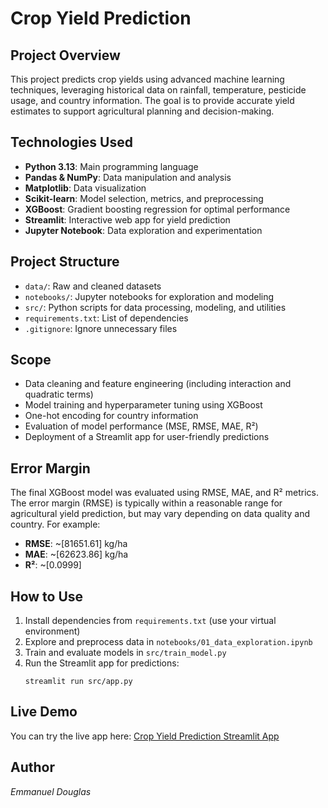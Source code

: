 
# Crop Yield Prediction

## Project Overview
This project predicts crop yields using advanced machine learning techniques, leveraging historical data on rainfall, temperature, pesticide usage, and country information. The goal is to provide accurate yield estimates to support agricultural planning and decision-making.

## Technologies Used
- **Python 3.13**: Main programming language
- **Pandas & NumPy**: Data manipulation and analysis
- **Matplotlib**: Data visualization
- **Scikit-learn**: Model selection, metrics, and preprocessing
- **XGBoost**: Gradient boosting regression for optimal performance
- **Streamlit**: Interactive web app for yield prediction
- **Jupyter Notebook**: Data exploration and experimentation

## Project Structure
- `data/`: Raw and cleaned datasets
- `notebooks/`: Jupyter notebooks for exploration and modeling
- `src/`: Python scripts for data processing, modeling, and utilities
- `requirements.txt`: List of dependencies
- `.gitignore`: Ignore unnecessary files

## Scope
- Data cleaning and feature engineering (including interaction and quadratic terms)
- Model training and hyperparameter tuning using XGBoost
- One-hot encoding for country information
- Evaluation of model performance (MSE, RMSE, MAE, R²)
- Deployment of a Streamlit app for user-friendly predictions

## Error Margin
The final XGBoost model was evaluated using RMSE, MAE, and R² metrics. The error margin (RMSE) is typically within a reasonable range for agricultural yield prediction, but may vary depending on data quality and country. For example:

- **RMSE**: ~[81651.61] kg/ha
- **MAE**: ~[62623.86] kg/ha
- **R²**: ~[0.0999]



## How to Use
1. Install dependencies from `requirements.txt` (use your virtual environment)
2. Explore and preprocess data in `notebooks/01_data_exploration.ipynb`
3. Train and evaluate models in `src/train_model.py`
4. Run the Streamlit app for predictions:
	```
	streamlit run src/app.py
	```

## Live Demo
You can try the live app here: [Crop Yield Prediction Streamlit App](https://cropyieldprediction-dmbtmptjv9q68kqrrn2mdh.streamlit.app/)

## Author
*Emmanuel Douglas*
